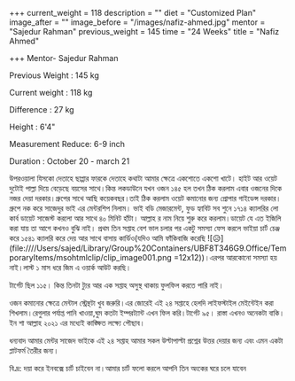+++
current_weight = 118
description = ""
diet = "Customized Plan"
image_after = ""
image_before = "/images/nafiz-ahmed.jpg"
mentor = "Sajedur Rahman"
previous_weight = 145
time = "24 Weeks"
title = "Nafiz Ahmed"

+++
Mentor- Sajedur Rahman

Previous Weight : 145 kg

Current weight : 118 kg

Difference : 27 kg

Height : 6'4"

Measurement Reduce: 6-9 inch

Duration : October 20 - march 21

উপরওয়ালা যিসকো দেতাহে ছাপ্পার ফারকে দেতাহে কথাটা আমার ক্ষেত্রে একশোতে একশো খাটে। হাইট আর ওয়েট দুটোই পাল্লা দিয়ে বেড়েছে বয়সের সাথে।কিন্ত লকডাউনে যখন ওজন ১৪৫ হল তখন ঠিক করলাম এবার ওজনের দিকে নজর দেয়া দরকার।গ্রুপের সাথে আছি কয়েকবছর।তাই ঠিক করলাম ওয়েট কমানোর জন্য প্রোপার গাইডেন্স দরকার। গ্রুপে নক করে সাজেদুর ভাই এর মেন্টরশিপ নিলাম। ভাই বডি মেজারমেন্ট, ফুড হ্যাবিট সব শুনে ১৭১৪ ক্যালরির লো কার্ব ডায়েট সাজেস্ট করলো আর সাথে ৪০ মিনিট হাঁটা। আল্লাহ র নাম নিয়ে শুরু করে করলাম।ডায়েট যে এত ইজিলি করা যায় তা আগে কখনও বুঝি নাই। প্রথম তিন সপ্তাহ বেশ ভাল চলার পর একটু সমস্যা ফেস করলে ভাইয়া চার্ট চেঞ্জ করে ১৫৪১ ক্যালরি করে দেয় আর সাথে বাসায় কার্ডিও(যদিও আমি ফাঁকিবাজি করেছি ![😥](file:////Users/sajed/Library/Group%20Containers/UBF8T346G9.Office/TemporaryItems/msohtmlclip/clip_image001.png =12x12))।এরপর আরকোনো সমস্যা হয় নাই।লাস্ট ১ মাস ধরে জিম এ ওয়ার্ক আউট করছি।

টার্গেট ছিল ১১৫। কিন্ত তিনটা ট্যুর আর এক সপ্তাহ অসুস্থ থাকায় ফুলফিল করতে পারি নাই।

ওজন কমানোর ক্ষেত্রে মেন্টাল স্ট্রেন্থটা খুব জরুরি।এর জোরেই এই ২৪ সপ্তাহে হেলদি লাইফস্টাইল মেইন্টেইন করা শিখলাম।রেগুলার পর্যাপ্ত পানি খাওয়া,ঘুম কতটা ইম্পরট্যান্ট এখন ফিল করি।টার্গেট ৯৫। রাস্তা এখনও অনেকটা বাকি।ইন শা আল্লাহ ২০২১ এর মধ্যেই কাঙ্ক্ষিত লক্ষ্যে পৌছাব।

ধন্যবাদ আমার মেন্টর সাজেদ ভাইকে এই ২৪ সপ্তাহ আমার সকল উল্টাপাল্টা প্রশ্নের উত্তর দেয়ার জন্য এবং এমন একটা প্লাটফর্ম তৈরীর জন্য।

বি.দ্র: দয়া করে ইনবক্সে চার্ট চাইবেন না।আমার চার্ট ফলো করলে আপনি তিন অংকের ঘরে চলে যাবেন
